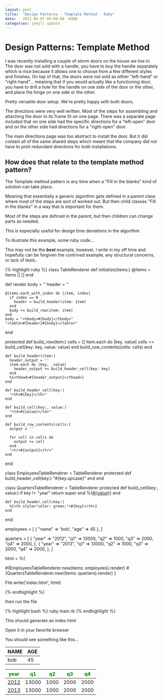 ```yaml
---
layout: post
title:  "Design Patterns - Template Method - Ruby"
date:   2021-06-07 09:00:00 -0400
categories: jekyll update
---
```


# Design Patterns: Template Method

I was recently installing a couple of storm doors on the house we live in.  The door was not sold with
a handle, you have to buy the handle separately which is nice because it allows one to choose from
a few different styles and finishes. On top of that, the doors were not sold as either "left-hand" or
"right-hand"... meaning that if you would actually like a functioning door, you have to drill a hole
for the handle on one side of the door or the other, and place the hinge on one side or the other.

Pretty versatile door setup.  We're pretty happy with both doors.

The directions were very well written.  Most of the steps for assembling and attaching the door to its frame
fit on one page. There was a separate page included that on one side had the specific directions for a
"left-open" door and on the other side had directions for a "right-open" door.

The main directions page was too abstract to install the door.  But it did contain all of the same shared steps which meant
that the company did not have to print redundant directions for both installations.

## How does that relate to the template method pattern?

The Template method pattern is any time when a "Fill in the blanks" kind of solution can take place.

Meaning that essentially a generic algorithm gets defined in a parent class where most of the steps are sort of worked
out.  But then child classes "Fill in the blanks" in a way that is important for them.

Most of the steps are defined in the parent, but then children can change parts as needed.

This is especially useful for design time deviations in the algorithm.

To illustrate this example, some ruby code...

This may not be the ***best*** example, however, I write in my off time and hopefully can be forgiven the contrived example, any structural concerns, or lack of tests..

{% highlight ruby %}
class TableRenderer
  def initialize(items:)
    @items = items || []
  end

  def render
    body = ''
    header = ''

    @items.each_with_index do |item, index|
      if index == 0
        header = build_header(item: item)
      end
      body += build_row(item: item)
    end
    body = "<tbody>#{body}</tbody>"
    "<table>#{header}#{body}</table>"
  end

  protected
    def build_row(item:)
      cells = []
      item.each do |key, value|
        cells << build_cell(key: key, value: value)
      end
      build_row_contents(cells: cells)
    end

    def build_header(item:)
      header_output = ''
      item.each do |key, _value|
        header_output += build_header_cell(key: key)
      end
      %{<thead>#{header_output}</thead>}
    end

    def build_header_cell(key:)
      "<th>#{key}</th>"
    end

    def build_cell(key:, value:)
      "<td>#{value}</td>"
    end

    def build_row_contents(cells:)
      output = ''

      for cell in cells do
        output += cell
      end
      "<tr>#{output}</tr>"
    end
end

class EmployeesTableRenderer < TableRenderer
  protected
    def build_header_cell(key:)
      "<th>#{key.upcase}</th>"
    end
end

class QuartersTableRenderer < TableRenderer
  protected
    def build_cell(key:, value:)
      if key != "year"
        return super
      end
      %{<td><a href="https://en.wikipedia.org/wiki/#{value}">#{value}</a></td>}
    end

    def build_header_cell(key:)
      %{<th style="color: green;">#{key}</th>}
    end
end


employees = [
  { "name" => 'bob', "age" => 45 },
]

quarters = [
  { "year" => "2012", "q1" => 13000, "q2" => 1000, "q3" => 2000, "q4" => 2000, },
  { "year" => "2013", "q1" => 13000, "q2" => 1000, "q3" => 2000, "q4" => 2000, },
]

html =
%{<html>
  <head>
  </head>
  <body>
      #{EmployeesTableRenderer.new(items: employees).render}
      #{QuartersTableRenderer.new(items: quarters).render}
  </body>
</html>
}

File.write('index.html', html)

{% endhighlight %}

then run the file

{% highlight bash %}
ruby main.rb
{% endhighlight %}

This should generate an index.html

Open it in your favorite browser

You should see something like this...

<table><thead><th>NAME</th><th>AGE</th></thead><tbody><tr><td>bob</td><td>45</td></tr></tbody></table>
<table><thead><th style="color: green;">year</th><th style="color: green;">q1</th><th style="color: green;">q2</th><th style="color: green;">q3</th><th style="color: green;">q4</th></thead><tbody><tr><td><a href="https://en.wikipedia.org/wiki/2012">2012</a></td><td>13000</td><td>1000</td><td>2000</td><td>2000</td></tr><tr><td><a href="https://en.wikipedia.org/wiki/2013">2013</a></td><td>13000</td><td>1000</td><td>2000</td><td>2000</td></tr></tbody></table>


